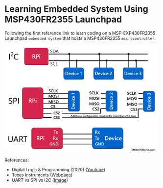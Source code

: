 # Learning Embedded System Using MSP430FR2355 Launchpad
Following the first reference link to learn coding on a MSP-EXP430FR2355 Launchpad `embedded system` that hosts a MSP430FR2355 `microcontroller`.

<img src="https://github.com/SphericalCowww/Elec_MSP430FR2355_practice/blob/main/uart-spi-i2c.png">

References:
- Digital Logic & Programming (2020) (<a href="https://www.youtube.com/watch?v=KfFBEBN5UHU&list=PL643xA3Ie_EuHoNV7AgvJXq-z1hrE8vsm&index=1">Youtube</a>)
- Texas Instruments (<a href="https://www.ti.com/tool/MSP-EXP430FR2355">Webpage</a>)
- UART vs SPI vs I2C (<a href="https://www.mbtechworks.com/hardware/raspberry-pi-UART-SPI-I2C.html">Image</a>)
